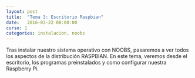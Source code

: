 ```yaml
---
layout: post
title:  "Tema 3: Escritorio Raspbian"
date:   2016-03-22 00:00:00
curso: 1
categories: instalacion, noobs
---
```


Tras instalar nuestro sistema operativo con NOOBS, pasaremos a ver todos los aspectos de la distribución RASPBIAN. En este tema, veremos desde el escritorio, los programas preinstalados y como configurar nuestra Raspberry Pi.

